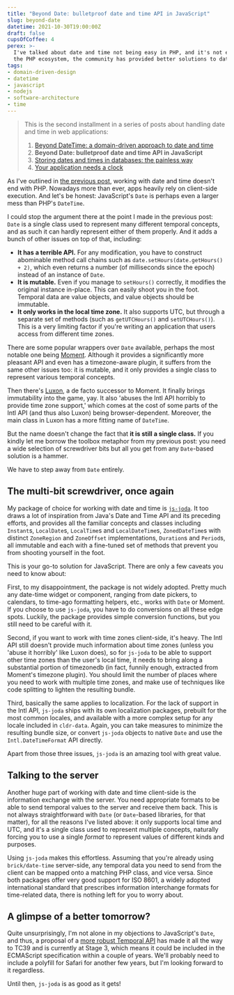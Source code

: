 ```yaml
---
title: "Beyond Date: bulletproof date and time API in JavaScript"
slug: beyond-date
datetime: 2021-10-30T19:00:00Z
draft: false
cupsOfCoffee: 4
perex: >-
  I've talked about date and time not being easy in PHP, and it's not easier in JavaScript either. Luckily, similarly to
  the PHP ecosystem, the community has provided better solutions to date and time than the native <code>Date</code>. Let's discuss them.
tags:
- domain-driven-design
- datetime
- javascript
- nodejs
- software-architecture
- time
---
```

> This is the second installment in a series of posts about handling date and time in web applications:
>
> 1. [Beyond DateTime: a domain-driven approach to date and time](/blog/beyond-datetime-domain-driven-approach)
> 2. **Beyond Date: bulletproof date and time API in JavaScript**
> 3. [Storing dates and times in databases: the painless way](/blog/storing-dates-times-in-databases-painlessly)
> 4. [Your application needs a clock](/blog/your-application-needs-clock)

As I've outlined in [the previous post](/blog/beyond-datetime-domain-driven-approach), working with date and time doesn't end with PHP. Nowadays more than ever, apps heavily rely on client-side execution. And let's be honest: JavaScript's `Date` is perhaps even a larger mess than PHP's `DateTime`.

I could stop the argument there at the point I made in the previous post: `Date` is a single class used to represent many different temporal concepts, and as such it can hardly represent either of them properly. And it adds a bunch of other issues on top of that, including:

- **It has a terrible API.** For any modification, you have to construct abominable method call chains such as `date.setHours(date.getHours() + 2)`, which even returns a number (of milliseconds since the epoch) instead of an instance of `Date`.
- **It is mutable.** Even if you manage to `setHours()` correctly, it modifies the original instance in-place. This can easily shoot you in the foot. Temporal data are value objects, and value objects should be immutable.
- **It only works in the local time zone.** It also supports UTC, but through a separate set of methods (such as `getUTCHours()` and `setUTCHours()`). This is a very limiting factor if you're writing an application that users access from different time zones.

There are some popular wrappers over `Date` available, perhaps the most notable one being [Moment](https://momentjs.com/). Although it provides a significantly more pleasant API and even has a timezone-aware plugin, it suffers from the same other issues too: it is mutable, and it only provides a single class to represent various temporal concepts.

Then there's [Luxon](https://moment.github.io/luxon/#/), a de facto successor to Moment. It finally brings immutability into the game, yay. It also 'abuses the Intl API horribly to provide time zone support,' which comes at the cost of some parts of the Intl API (and thus also Luxon) being browser-dependent. Moreover, the main class in Luxon has a more fitting name of `DateTime`.

But the name doesn't change the fact that **it is still a single class.** If you kindly let me borrow the toolbox metaphor from my previous post: you need a wide selection of screwdriver bits but all you get from any `Date`-based solution is a hammer.

We have to step away from `Date` entirely.


## The multi-bit screwdriver, once again

My package of choice for working with date and time is [`js-joda`](https://js-joda.github.io/js-joda/). It too draws a lot of inspiration from Java's Date and Time API and its preceding efforts, and provides all the familiar concepts and classes including `Instant`s, `LocalDate`s, `LocalTime`s and `LocalDateTime`s, `ZonedDateTime`s with distinct `ZoneRegion` and `ZoneOffset` implementations, `Duration`s and `Period`s, all immutable and each with a fine-tuned set of methods that prevent you from shooting yourself in the foot.

This is your go-to solution for JavaScript. There are only a few caveats you need to know about:

First, to my disappointment, the package is not widely adopted. Pretty much any date-time widget or component, ranging from date pickers, to calendars, to time-ago formatting helpers, etc., works with `Date` or Moment. If you choose to use `js-joda`, you have to do conversions on all these edge spots. Luckily, the package provides simple conversion functions, but you still need to be careful with it. 

Second, if you want to work with time zones client-side, it's heavy. The Intl API still doesn't provide much information about time zones (unless you 'abuse it horribly' like Luxon does), so for `js-joda` to be able to support other time zones than the user's local time, it needs to bring along a substantial portion of timezonedb (in fact, funnily enough, extracted from Moment's timezone plugin). You should limit the number of places where you need to work with multiple time zones, and make use of techniques like code splitting to lighten the resulting bundle.

Third, basically the same applies to localization. For the lack of support in the Intl API, `js-joda` ships with its own localization packages, prebuilt for the most common locales, and available with a more complex setup for any locale included in `cldr-data`. Again, you can take measures to minimize the resulting bundle size, or convert `js-joda` objects to native `Date` and use the `Intl.DateTimeFormat` API directly.

Apart from those three issues, `js-joda` is an amazing tool with great value.


## Talking to the server

Another huge part of working with date and time client-side is the information exchange with the server. You need appropriate formats to be able to send temporal values to the server and receive them back. This is not always straightforward with `Date` (or `Date`-based libraries, for that matter), for all the reasons I've listed above: it only supports local time and UTC, and it's a single class used to represent multiple concepts, naturally forcing you to use a single _format_ to represent values of different kinds and purposes.

Using `js-joda` makes this effortless. Assuming that you're already using `brick/date-time` server-side, any temporal data you need to send from the client can be mapped onto a matching PHP class, and vice versa. Since both packages offer very good support for ISO 8601, a widely adopted international standard that prescribes information interchange formats for time-related data, there is nothing left for you to worry about.


## A glimpse of a better tomorrow?

Quite unsurprisingly, I'm not alone in my objections to JavaScript's `Date`, and thus, a proposal of a [more robust Temporal API](https://github.com/tc39/proposal-temporal) has made it all the way to TC39 and is currently at Stage 3, which means it could be included in the ECMAScript specification within a couple of years. We'll probably need to include a polyfill for Safari for another few years, but I'm looking forward to it regardless.

Until then, `js-joda` is as good as it gets!
